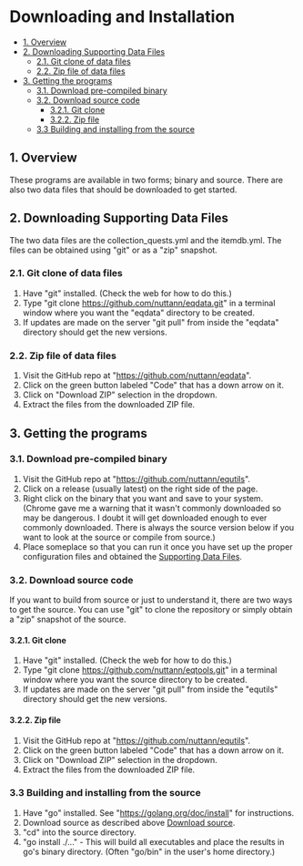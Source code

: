 # Downloading and Installation <!-- omit in TOC -->

- [1. Overview](#1-overview)
- [2. Downloading Supporting Data Files](#2-downloading-supporting-data-files)
  - [2.1. Git clone of data files](#21-git-clone-of-data-files)
  - [2.2. Zip file of data files](#22-zip-file-of-data-files)
- [3. Getting the programs](#3-getting-the-programs)
  - [3.1. Download pre-compiled binary](#31-download-pre-compiled-binary)
  - [3.2. Download source code](#32-download-source-code)
    - [3.2.1. Git clone](#321-git-clone)
    - [3.2.2. Zip file](#322-zip-file)
  - [3.3 Building and installing from the source](#33-building-and-installing-from-the-source)

## 1. Overview
These programs are available in two forms; binary and source. There are also two data
files that should be downloaded to get started.

## 2. Downloading Supporting Data Files

The two data files are the collection_quests.yml and the itemdb.yml. The files
can be obtained using "git" or as a "zip" snapshot.

### 2.1. Git clone of data files

1) Have "git" installed. (Check the web for how to do this.)
2) Type "git clone https://github.com/nuttann/eqdata.git" in a terminal window
   where you want the "eqdata" directory to be created.
3) If updates are made on the server "git pull" from inside the "eqdata"
   directory should get the new versions.

### 2.2. Zip file of data files

1) Visit the GitHub repo at "https://github.com/nuttann/eqdata".
2) Click on the green button labeled "Code" that has a down arrow on it.
3) Click on "Download ZIP" selection in the dropdown.
4) Extract the files from the downloaded ZIP file.

## 3. Getting the programs

### 3.1. Download pre-compiled binary

1) Visit the GitHub repo at "https://github.com/nuttann/equtils".
2) Click on a release (usually latest) on the right side of the page.
3) Right click on the binary that you want and save to your system. (Chrome gave
   me a warning that it wasn't commonly downloaded so may be dangerous. I doubt
   it will get downloaded enough to ever commonly downloaded. There is always
   the source version below if you want to look at the source or compile from
   source.)
4) Place someplace so that you can run it once you have set up the proper configuration files and obtained the [Supporting Data Files](#2-downloading-supporting-data-files).

### 3.2. Download source code

If you want to build from source or just to understand it, there are two ways
to get the source. You can use "git" to clone the repository or simply obtain
a "zip" snapshot of the source.

#### 3.2.1. Git clone

1) Have "git" installed. (Check the web for how to do this.)
2) Type "git clone https://github.com/nuttann/eqtools.git" in a terminal window
   where you want the source directory to be created.
3) If updates are made on the server "git pull" from inside the "equtils"
   directory should get the new versions.

#### 3.2.2. Zip file

1) Visit the GitHub repo at "https://github.com/nuttann/equtils".
2) Click on the green button labeled "Code" that has a down arrow on it.
3) Click on "Download ZIP" selection in the dropdown.
4) Extract the files from the downloaded ZIP file.

### 3.3 Building and installing from the source

1) Have "go" installed. See "https://golang.org/doc/install" for instructions.
2) Download source as described above [Download source](#32-source-code).
3) "cd" into the source directory.
4) "go install ./..." - This will build all executables and place the results in
   go's binary directory. (Often "go/bin" in the user's home directory.)